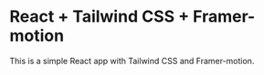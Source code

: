 # React + Tailwind CSS + Framer-motion

This is a simple React app with Tailwind CSS and Framer-motion.
